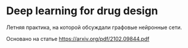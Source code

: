 # Deep learning for drug design

Летняя практика, на которой обсуждали графовые нейронные сети.

Основано на статье https://arxiv.org/pdf/2102.09844.pdf
